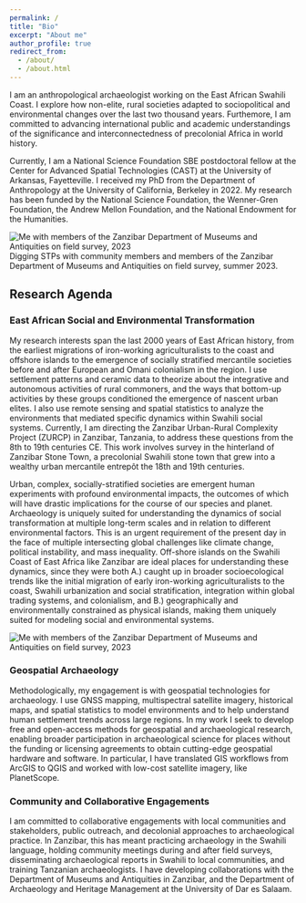 ```yaml
---
permalink: /
title: "Bio"
excerpt: "About me"
author_profile: true
redirect_from: 
  - /about/
  - /about.html
---
```


I am an anthropological archaeologist working on the East African Swahili Coast. I explore how non-elite, rural societies adapted to sociopolitical and environmental changes over the last two thousand years. Furthemore, I am committed to advancing international public and academic understandings of the significance and interconnectedness of precolonial Africa in world history.

Currently, I am a National Science Foundation SBE postdoctoral fellow at the Center for Advanced Spatial Technologies (CAST) at the University of Arkansas, Fayetteville. I received my PhD from the Department of Anthropology at the University of California, Berkeley in 2022. My research has been funded by the National Science Foundation, the Wenner-Gren Foundation, the Andrew Mellon Foundation, and the National Endowment for the Humanities.

![Me with members of the Zanzibar Department of Museums and Antiquities on field survey, 2023](DSC_9284.JPG?raw=true)
Digging STPs with community members and members of the Zanzibar Department of Museums and Antiquities on field survey, summer 2023.

## Research Agenda 

### East African Social and Environmental Transformation
My research interests span the last 2000 years of East African history, from the earliest migrations of iron-working agriculturalists to the coast and offshore islands to the emergence of socially stratified mercantile societies before and after European and Omani colonialism in the region. I use settlement patterns and ceramic data to theorize about the integrative and autonomous activities of rural commoners, and the ways that bottom-up activities by these groups conditioned the emergence of nascent urban elites. I also use remote sensing and spatial statistics to analyze the environments that mediated specific dynamics within Swahili social systems. Currently, I am directing the Zanzibar Urban-Rural Complexity Project (ZURCP) in Zanzibar, Tanzania, to address these questions from the 8th to 19th centuries CE. This work involves survey in the hinterland of Zanzibar Stone Town, a precolonial Swahili stone town that grew into a wealthy urban mercantile entrepôt the 18th and 19th centuries.

Urban, complex, socially-stratified societies are emergent human experiments with profound environmental impacts, the outcomes of which will have drastic implications for the course of our species and planet. Archaeology is uniquely suited for understanding the dynamics of social transformation at multiple long-term scales and in relation to different environmental factors. This is an urgent requirement of the present day in the face of multiple intersecting global challenges like climate change, political instability, and mass inequality. Off-shore islands on the Swahili Coast of East Africa like Zanzibar are ideal places for understanding these dynamics, since they were both A.) caught up in broader socioecological trends like the initial migration of early iron-working agriculturalists to the coast, Swahili urbanization and social stratification, integration within global trading systems, and colonialism, and B.) geographically and environmentally constrained as physical islands, making them uniquely suited for modeling social and environmental systems.

![Me with members of the Zanzibar Department of Museums and Antiquities on field survey, 2023](DSC_9284.JPG?raw=true)

### Geospatial Archaeology
Methodologically, my engagement is with geospatial technologies for archaeology. I use GNSS mapping, multispectral satellite imagery, historical maps, and spatial statistics to model environments and to help understand human settlement trends across large regions. In my work I seek to develop free and open-access methods for geospatial and archaeological research, enabling broader participation in archaeological science for places without the funding or licensing agreements to obtain cutting-edge geospatial hardware and software. In particular, I have translated GIS workflows from ArcGIS to QGIS and worked with low-cost satellite imagery, like PlanetScope.

### Community and Collaborative Engagements
I am committed to collaborative engagements with local communities and stakeholders, public outreach, and decolonial approaches to archaeological practice. In Zanzibar, this has meant practicing archaeology in the Swahili language, holding community meetings during and after field surveys, disseminating archaeological reports in Swahili to local communities, and training Tanzanian archaeologists. I have developing collaborations with the Department of Museums and Antiquities in Zanzibar, and the Department of Archaeology and Heritage Management at the University of Dar es Salaam.
